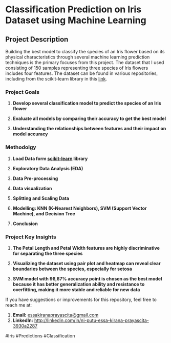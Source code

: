 # Classification Prediction on Iris Dataset using Machine Learning



## Project Description
Building the best model to classify the species of an Iris flower based on its physical characteristics through several machine learning prediction techniques is the primary focuses from this project. The dataset that I used consisting of 150 samples representing three species of Iris flowers includes four features. The dataset can be found in various repositories, including from the scikit-learn library in this [link](https://scikit-learn.org/1.5/modules/generated/sklearn.datasets.load_iris.html#sklearn.datasets.load_iris). 


### Project Goals
1. **Develop several classification model to predict the species of an Iris flower**

2. **Evaluate all models by comparing their accuracy to get the best model**

3. **Understanding the relationships between features and their impact on model accuracy**


### Methodolgy
1. **Load Data form [scikit-learn](https://scikit-learn.org/1.5/modules/generated/sklearn.datasets.load_iris.html#sklearn.datasets.load_iris) library**

2. **Exploratory Data Analysis (EDA)**

3. **Data Pre-processing**

4. **Data visualization**

5. **Splitting and Scaling Data**

6. **Modelling: KNN (K-Nearest Neighbors), SVM (Support Vector Machine), and Decision Tree**

7. **Conclusion**



### Project Key Insights
1. **The Petal Length and Petal Width features are highly discriminative for separating the three species**

2. **Visualizing the dataset using pair plot and heatmap can reveal clear boundaries between the species, especially for setosa**

3. **SVM model with 96,67% accuracy point is chosen as the best model because it has better generalization ability and resistance to overfitting, making it more stable and reliable for new data**



If you have suggestions or improvements for this repository, feel free to reach me at:
1. **Email:** essakiranaprayascita@gmail.com
2. **LinkedIn:** http://linkedin.com/in/ni-putu-essa-kirana-prayascita-3930a2287

#Iris #Predictions #Classification
